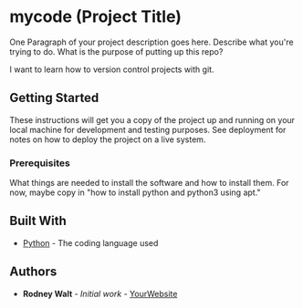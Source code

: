 # mycode (Project Title)

One Paragraph of your project description goes here. Describe what you're trying to do.
What is the purpose of putting up this repo?

I want to learn how to version control projects with git.

## Getting Started

These instructions will get you a copy of the project up and running on your local machine
for development and testing purposes. See deployment for notes on how to deploy the project
on a live system.

### Prerequisites

What things are needed to install the software and how to install them. For now, maybe copy in
"how to install python and python3 using apt."

## Built With

* [Python](https://www.python.org/) - The coding language used

## Authors

* **Rodney Walt** - *Initial work* - [YourWebsite](https://example.com/)
